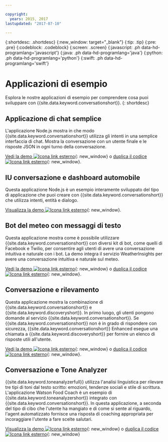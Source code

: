 ```yaml
---

copyright:
  years: 2015, 2017
lastupdated: "2017-07-10"

---
```


{:shortdesc: .shortdesc}
{:new_window: target="_blank"}
{:tip: .tip}
{:pre: .pre}
{:codeblock: .codeblock}
{:screen: .screen}
{:javascript: .ph data-hd-programlang='javascript'}
{:java: .ph data-hd-programlang='java'}
{:python: .ph data-hd-programlang='python'}
{:swift: .ph data-hd-programlang='swift'}

# Applicazioni di esempio

Esplora le nostre applicazioni di esempio per comprendere cosa puoi sviluppare con {{site.data.keyword.conversationshort}}.
{: shortdesc}

## Applicazione di chat semplice

L'applicazione Node.js mostra in che modo {{site.data.keyword.conversationshort}} utilizza gli intenti in una semplice interfaccia di chat. Mostra la conversazione con un utente finale e le risposte JSON in ogni turno della conversazione. 

[Vedi la demo ![Icona link esterno](../../icons/launch-glyph.svg "Icona link esterno")](http://conversation-simple.ng.bluemix.net/){: new_window} o [duplica il codice ![Icona link esterno](../../icons/launch-glyph.svg "Icona link esterno")](https://github.com/watson-developer-cloud/conversation-simple){: new_window}.

## IU conversazione e dashboard automobile

Questa applicazione Node.js è un esempio interamente sviluppato del tipo di applicazione che puoi creare con {{site.data.keyword.conversationshort}} che utilizza intenti, entità e dialogo.

[Visualizza la demo ![Icona link esterno](../../icons/launch-glyph.svg "Icona link esterno")](https://conversation-demo.ng.bluemix.net/){: new_window}.

## Bot del meteo con messaggi di testo

Questa applicazione mostra come è possibile utilizzare {{site.data.keyword.conversationshort}} con diversi kit di bot, come quelli di Facebook e Twilio, per consentire agli utenti di avere una conversazione intuitiva e naturale con i bot. La demo integra il servizio WeatherInsights per avere una conversazione intuitiva e naturale sul meteo.

 [Vedi la demo ![Icona link esterno](../../icons/launch-glyph.svg "Icona link esterno")](https://text-bot.mybluemix.net/  ){: new_window} o [duplica il codice ![Icona link esterno](../../icons/launch-glyph.svg "Icona link esterno")](https://github.com/watson-developer-cloud/text-bot){: new_window}.

## Conversazione e rilevamento

Questa applicazione mostra la combinazione di {{site.data.keyword.conversationshort}} e {{site.data.keyword.discoveryshort}}. In primo luogo, gli utenti pongono domande al servizio {{site.data.keyword.conversationshort}}. Se {{site.data.keyword.conversationshort}} non è in grado di rispondere con sicurezza, {{site.data.keyword.conversationshort}} Enhanced esegue una chiamata a {{site.data.keyword.discoveryshort}} per fornire un elenco di risposte utili all'utente.

[Vedi la demo ![Icona link esterno](../../icons/launch-glyph.svg "Icona link esterno")](https://conversation-with-discovery-within-ui.mybluemix.net/){: new_window} o [duplica il codice ![Icona link esterno](../../icons/launch-glyph.svg "Icona link esterno")](https://github.com/watson-developer-cloud/conversation-enhanced){: new_window}.

## Conversazione e Tone Analyzer

{{site.data.keyword.toneanalyzerfull}} utilizza l'analisi linguistica per rilevare tre tipi di toni dal testo scritto: emozioni, tendenze sociali e stile di scrittura. L'applicazione Watson Food Coach è un esempio di {{site.data.keyword.toneanalyzershort}} integrato con {{site.data.keyword.conversationshort}}. In questa applicazione, a seconda del tipo di cibo che l'utente ha mangiato e di come si sente al riguardo, l'agent automatizzato fornisce una risposta di coaching appropriata per incoraggiare l'utente a fare scelte salutari.

[Visualizza la demo ![Icona link esterno](../../icons/launch-glyph.svg "Icona link esterno")](https://food-coach.mybluemix.net/){: new_window} o [duplica il codice ![Icona link esterno](../../icons/launch-glyph.svg "Icona link esterno")](https://github.com/watson-developer-cloud/food-coach){: new_window}

